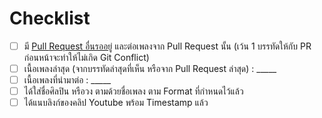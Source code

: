 # Checklist

- [ ] มี [Pull Request อื่นรออยู่](https://github.com/narze/torpleng/pulls?q=is%3Apr+is%3Aopen+sort%3Aupdated-desc) และต่อเพลงจาก Pull Request นั้น (เว้น 1 บรรทัดให้กับ PR ก่อนหน้าจะทำให้ไม่เกิด Git Conflict)
- [ ] เนื้อเพลงล่าสุด (จากบรรทัดล่าสุดที่เห็น หรือจาก Pull Request ล่าสุด) : _____
- [ ] เนื้อเพลงที่นำมาต่อ : _____
- [ ] ได้ใส่ชื่อศิลปิน หรือวง ตามด้วยชื่อเพลง ตาม Format ที่กำหนดไว้แล้ว
- [ ] ได้แนบลิงก์ของคลิป Youtube พร้อม Timestamp แล้ว
